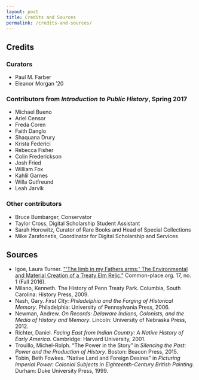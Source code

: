 ```yaml
---
layout: post
title: Credits and Sources
permalink: /credits-and-sources/
---
```


## Credits

### Curators
- Paul M. Farber
- Eleanor Morgan ’20

### Contributors from _Introduction to Public History_, Spring 2017 
- Michael Bueno
- Ariel Censor
- Freda Coren
- Faith Danglo
- Shaquana Drury
- Krista Federici
- Rebecca Fisher
- Colin Frederickson
- Josh Fried
- William Fox
- Kahlil Garnes
- Willa Gutfreund
- Leah Jarvik

### Other contributors
- Bruce Bumbarger, Conservator
- Taylor Cross, Digital Scholarship Student Assistant
- Sarah Horowitz, Curator of Rare Books and Head of Special Collections
- Mike Zarafonetis, Coordinator for Digital Scholarship and Services

## Sources
- Igoe, Laura Turner. ["'The limb in my Fathers arms:' The Environmental and Material Creation of a Treaty Elm Relic."](http://common-place.org/book/the-limb-in-my-fathers-arms-the-environmental-and-material-creation-of-a-treaty-elm-relic/) Common-place.org. 17, no. 1 (Fall 2016). 
- Milano, Kenneth. The History of Penn Treaty Park. Columbia, South Carolina: History Press, 2009. 
- Nash, Gary. _First City: Philadelphia and the Forging of Historical Memory_. Philadelphia: University of Pennsylvania Press, 2006.
- Newman, Andrew. _On Records: Delaware Indians, Colonists, and the Media of History and Memory_. Lincoln: University of Nebraska Press, 2012.
- Richter, Daniel. _Facing East from Indian Country: A Native History of Early America_. Cambridge: Harvard University, 2001. 
- Trouillo, Michel-Rolph. “The Power in the Story” in _Silencing the Past: Power and the Production of History_. Boston: Beacon Press, 2015.
- Tobin, Beth Fowkes. “Native Land and Foreign Desires” in _Picturing Imperial Power: Colonial Subjects in Eighteenth-Century British Painting_. Durham: Duke University Press, 1999.
